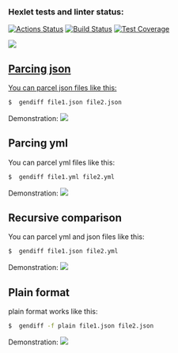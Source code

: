 ### Hexlet tests and linter status:
[![Actions Status](https://github.com/MostOfLuck/frontend-project-46/actions/workflows/hexlet-check.yml/badge.svg)](https://github.com/MostOfLuck/frontend-project-46/actions)
[![Build Status](https://github.com/MostOfLuck/frontend-project-46/actions/workflows/node.js.yml/badge.svg
)](https://github.com/MostOfLuck/frontend-project-46/actions/workflows/node.js.yml)
[![Test Coverage](https://api.codeclimate.com/v1/badges/a8d6ee366154c48f5fab/test_coverage)](https://codeclimate.com/github/MostOfLuck/frontend-project-46/test_coverage)

<a href="https://codeclimate.com/github/MostOfLuck/frontend-project-46/maintainability"><img src="https://api.codeclimate.com/v1/badges/5d2f223b657ef254075f/maintainability" />

   


Parcing json
--------------------------  
 You can parcel json files like this:
 ```bash
$  gendiff file1.json file2.json
```

 Demonstration: <a href="https://asciinema.org/a/611315" target="_blank"><img src="https://asciinema.org/a/602271.svg" /></a>

Parcing yml
--------------------------  
 You can parcel yml files like this:
 ```bash
$  gendiff file1.yml file2.yml
```

 Demonstration: <a href="https://asciinema.org/a/611590" target="_blank"><img src="https://asciinema.org/a/602271.svg" /></a>


Recursive comparison
--------------------------  
 You can parcel yml and json files like this:
 ```bash
$  gendiff file1.json file2.yml
```

 Demonstration: <a href="https://asciinema.org/a/611644" target="_blank"><img src="https://asciinema.org/a/602271.svg" /></a>
 

 Plain format
--------------------------  
 plain format works like this:
 ```bash
$  gendiff -f plain file1.json file2.json
```

 Demonstration: <a href="https://asciinema.org/a/617286" target="_blank"><img src="https://asciinema.org/a/602271.svg" /></a>
